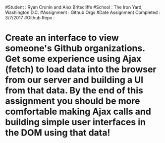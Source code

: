 #Student : Ryan Cronin and Alex Britecliffe
#School : The Iron Yard, Washington D.C.
#Assignment : Github Orgs
#Date Assignment Completed : 3/7/2017
#Github Repo :


# Create an interface to view someone's Github organizations. Get some experience using Ajax (fetch) to load data into the browser from our server and building a UI from that data. By the end of this assignment you should be more comfortable making Ajax calls and building simple user interfaces in the DOM using that data!

